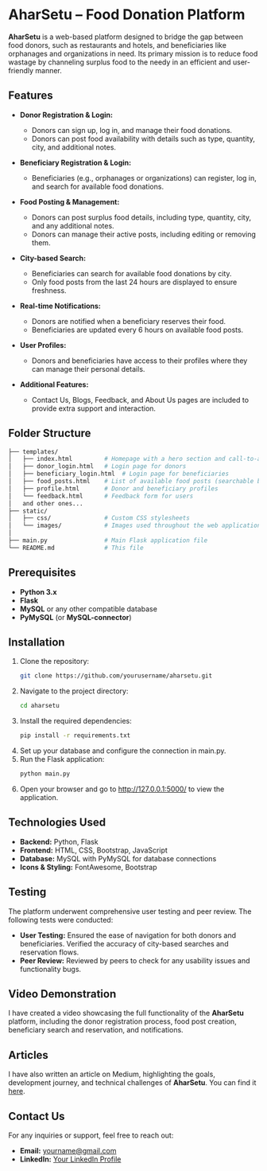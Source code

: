# AharSetu – Food Donation Platform

**AharSetu** is a web-based platform designed to bridge the gap between food donors, such as restaurants and hotels, and beneficiaries like orphanages and organizations in need. Its primary mission is to reduce food wastage by channeling surplus food to the needy in an efficient and user-friendly manner.

## Features

- **Donor Registration & Login:**
  - Donors can sign up, log in, and manage their food donations.
  - Donors can post food availability with details such as type, quantity, city, and additional notes.

- **Beneficiary Registration & Login:**
  - Beneficiaries (e.g., orphanages or organizations) can register, log in, and search for available food donations.

- **Food Posting & Management:**
  - Donors can post surplus food details, including type, quantity, city, and any additional notes.
  - Donors can manage their active posts, including editing or removing them.

- **City-based Search:**
  - Beneficiaries can search for available food donations by city.
  - Only food posts from the last 24 hours are displayed to ensure freshness.

- **Real-time Notifications:**
  - Donors are notified when a beneficiary reserves their food.
  - Beneficiaries are updated every 6 hours on available food posts.

- **User Profiles:**
  - Donors and beneficiaries have access to their profiles where they can manage their personal details.

- **Additional Features:**
  - Contact Us, Blogs, Feedback, and About Us pages are included to provide extra support and interaction.

## Folder Structure

```bash
├── templates/
│   ├── index.html         # Homepage with a hero section and call-to-action
│   ├── donor_login.html   # Login page for donors
│   ├── beneficiary_login.html  # Login page for beneficiaries
│   ├── food_posts.html    # List of available food posts (searchable by city)
│   ├── profile.html       # Donor and beneficiary profiles
│   └── feedback.html      # Feedback form for users
│   and other ones...
├── static/
│   ├── css/               # Custom CSS stylesheets
│   └── images/            # Images used throughout the web application
│  
├── main.py                # Main Flask application file
└── README.md              # This file

```

## Prerequisites

- **Python 3.x**
- **Flask**
- **MySQL** or any other compatible database
- **PyMySQL** (or **MySQL-connector**)

## Installation

1. Clone the repository:
   ```bash
   git clone https://github.com/yourusername/aharsetu.git
   ```
2. Navigate to the project directory:
   ```bash
   cd aharsetu
   ```
3. Install the required dependencies:
   ```bash
   pip install -r requirements.txt
   ```
4. Set up your database and configure the connection in main.py.
5. Run the Flask application:
   ```bash
   python main.py
   ```
6. Open your browser and go to http://127.0.0.1:5000/ to view the application.

## Technologies Used
- **Backend:** Python, Flask
- **Frontend:** HTML, CSS, Bootstrap, JavaScript
- **Database:** MySQL with PyMySQL for database connections
- **Icons & Styling:** FontAwesome, Bootstrap

## Testing
The platform underwent comprehensive user testing and peer review. The following tests were conducted:

- **User Testing:** Ensured the ease of navigation for both donors and beneficiaries. Verified the accuracy of city-based searches and reservation flows.
- **Peer Review:** Reviewed by peers to check for any usability issues and functionality bugs.

## Video Demonstration
I have created a video showcasing the full functionality of the **AharSetu** platform, including the donor registration process, food post creation, beneficiary search and reservation, and notifications.

## Articles
I have also written an article on Medium, highlighting the goals, development journey, and technical challenges of **AharSetu**. You can find it [here](#).

## Contact Us
For any inquiries or support, feel free to reach out:

- **Email:** yourname@gmail.com
- **LinkedIn:** [Your LinkedIn Profile](#)
